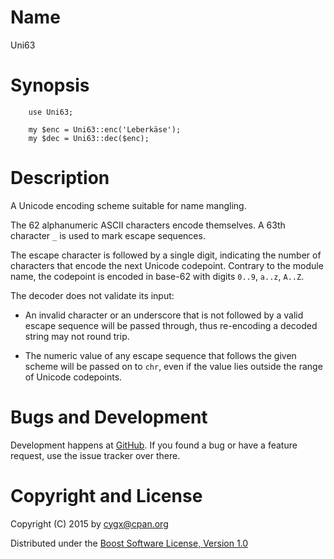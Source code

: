 # Name

Uni63


# Synopsis

```
    use Uni63;

    my $enc = Uni63::enc('Leberkäse');
    my $dec = Uni63::dec($enc);
```


# Description

A Unicode encoding scheme suitable for name mangling.

The 62 alphanumeric ASCII characters encode themselves. A 63th character `_` is
used to mark escape sequences.

The escape character is followed by a single digit, indicating the number of
characters that encode the next Unicode codepoint. Contrary to the module name,
the codepoint is encoded in base-62 with digits `0..9`, `a..z`, `A..Z`.

The decoder does not validate its input:

  * An invalid character or an underscore that is not followed by a valid
    escape sequence will be passed through, thus re-encoding a decoded string
    may not round trip.

  * The numeric value of any escape sequence that follows the given scheme
    will be passed on to `chr`, even if the value lies outside the range of
    Unicode codepoints.


# Bugs and Development

Development happens at [GitHub](https://github.com/cygx/p6-uni63). If you
found a bug or have a feature request, use the issue tracker over there.


# Copyright and License

Copyright (C) 2015 by <cygx@cpan.org>

Distributed under the
[Boost Software License, Version 1.0](http://www.boost.org/LICENSE_1_0.txt)
